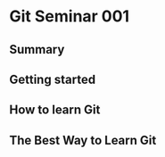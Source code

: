 Git Seminar 001
===============

Summary
-------

Getting started
---------------

How to learn Git
----------------

The Best Way to Learn Git
-------------------------
